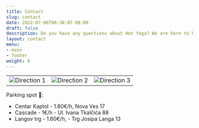 ```yaml
---
title: Contact
slug: contact
date: 2022-07-06T00:30:07-08:00
draft: false
description: Do you have any questions about Hot Yoga? We are here to help you!
layout: contact
menu:
- main
- footer
weight: 6
---
```


| | | |
|---|---|---|
|![Direction 1](/images/direction_1.jpeg) |![Direction 2](/images/direction_2.jpeg) | ![Direction 3](/images/direction_3.jpeg) |

Parking spot 🙂:

* Centar Kaptol - 1.80€/h, Nova Ves 17
* Cascade - 1€/h - Ul. Ivana Tkalčića 88
* Langov trg - 1.60€/h, - Trg Josipa Langa 13